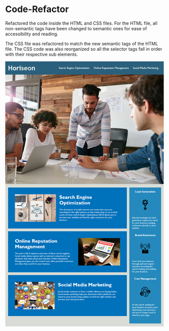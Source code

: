 # Code-Refactor

Refactored the code inside the HTML and CSS files. For the HTML file, all non-semantic tags have been changed to semantic ones for ease of accessibility and reading.

The CSS file was refactored to match the new semantic tags of the HTML file. The CSS code was also reorganized so all the selector tags fall in order with their respective sub elements.

![Website-preview](assets/images/horiseon.png)
